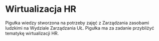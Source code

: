 # Wirtualizacja HR
Pigułka wiedzy stworzona na potrzeby zajęć z Zarządzania zasobami ludzkimi na Wydziale Zarządzania UŁ. Pigułka ma za zadanie przybliżyć tematykę wirtualizacji HR.